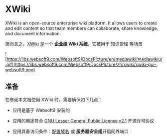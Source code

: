 # XWiki

XWiki is an open-source enterprise wiki platform. It allows users to create and edit content so that team members can collaborate, share knowledge, and document information.

简而言之，[XWiki](https://www.xwiki.org/) 是一个 **企业级 Wiki 系统**，它被用于 知识管理  等场景


![https://libs.websoft9.com/Websoft9/DocsPicture/en/mediawiki/mediawikiui.gif](https://libs.websoft9.com/Websoft9/DocsPicture/zh/xwiki/xwiki-gui-websoft9.png)


## 准备

在参阅本文档使用 XWiki 时，需要确保如下几点：

- 应用是基于 Websoft9 安装的

- 应用的用途符合 [GNU Lesser General Public License v2.1](https://opensource.org/licenses/LGPL-2.1) 开源许可协议

- 应用具备访问条件：[配置域名](./guide/appsetdomain) 或 **服务器安全组**开启网外端口